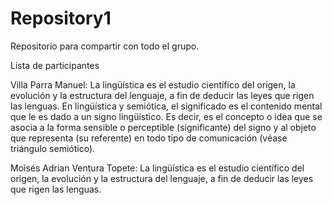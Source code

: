 # Repository1
Repositorio para compartir con todo el grupo.


Lista de participantes

Villa Parra Manuel: 
La lingüística es el estudio científico del origen, la evolución y la estructura del lenguaje, a fin de deducir las leyes que rigen las lenguas.
En lingüística y semiótica, el significado es el contenido mental que le es dado a un signo lingüístico. Es decir, es el concepto o idea que se asocia a la forma sensible o perceptible (significante) del signo y al objeto que representa (su referente) en todo tipo de comunicación (véase triángulo semiótico).

Moisés Adrian Ventura Topete:
La lingüística es el estudio científico del origen, la evolución y la estructura del lenguaje, a fin de deducir las leyes que rigen las lenguas.
